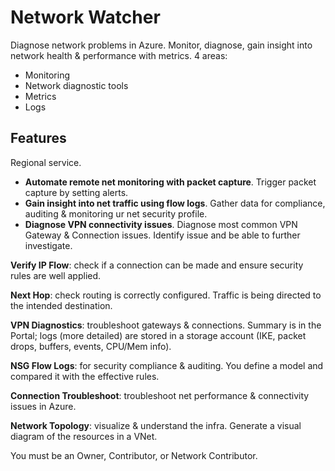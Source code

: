 # Network Watcher
Diagnose network problems in Azure. Monitor, diagnose, gain insight into network health & performance with
metrics. 4 areas:
- Monitoring
- Network diagnostic tools
- Metrics
- Logs

## Features
Regional service.
- **Automate remote net monitoring with packet capture**. Trigger packet capture by setting alerts.
- **Gain insight into net traffic using flow logs**. Gather data for compliance, auditing & monitoring ur 
net security profile.
- **Diagnose VPN connectivity issues**. Diagnose most common VPN Gateway & Connection issues. Identify issue and
be able to further investigate.

**Verify IP Flow**: check if a connection can be made and ensure security rules are well applied.

**Next Hop**: check routing is correctly configured. Traffic is being directed to the intended destination.

**VPN Diagnostics**: troubleshoot gateways & connections. Summary is in the Portal; logs (more detailed) are
stored in a storage account (IKE, packet drops, buffers, events, CPU/Mem info).

**NSG Flow Logs**: for security compliance & auditing. You define a model and compared it with the effective rules.

**Connection Troubleshoot**: troubleshoot net performance & connectivity issues in Azure.

**Network Topology**: visualize & understand the infra. Generate a visual diagram of the resources in a VNet.

You must be an Owner, Contributor, or Network Contributor.